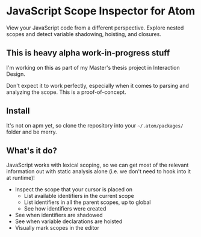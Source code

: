 # JavaScript Scope Inspector for Atom

View your JavaScript code from a different perspective. Explore nested scopes and detect variable shadowing, hoisting, and closures.

## This is heavy alpha work-in-progress stuff

I'm working on this as part of my Master's thesis project in Interaction Design.

Don't expect it to work perfectly, especially when it comes to parsing and analyzing the scope. This is a proof-of-concept.

## Install

It's not on apm yet, so clone the repository into your `~/.atom/packages/` folder and be merry.

## What's it do?

JavaScript works with lexical scoping, so we can get most of the relevant information out with static analysis alone (i.e. we don't need to hook into it at runtime)!

* Inspect the scope that your cursor is placed on
  * List available identifiers in the current scope
  * List identifiers in all the parent scopes, up to global
  * See how identifiers were created
* See when identifiers are shadowed
* See when variable declarations are hoisted
* Visually mark scopes in the editor
